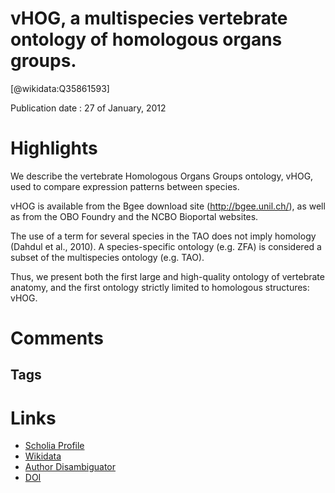 
vHOG, a multispecies vertebrate ontology of homologous organs groups.
=====================================================================
  
  [@wikidata:Q35861593]  
  
Publication date : 27 of January, 2012  

# Highlights
We describe the vertebrate Homologous Organs Groups ontology, vHOG, used to compare expression patterns between species.

 vHOG is available from the Bgee download site (http://bgee.unil.ch/), as well as from the OBO Foundry and the NCBO Bioportal websites.

The use of a term for several species in the TAO does not imply homology (Dahdul et al., 2010). A species-specific ontology (e.g. ZFA) is considered a subset of the multispecies ontology (e.g. TAO).

Thus, we present both the first large and high-quality ontology of vertebrate anatomy, and the first ontology strictly limited to homologous structures: vHOG.

 
# Comments

## Tags

# Links
  
 * [Scholia Profile](https://scholia.toolforge.org/work/Q35861593)  
 * [Wikidata](https://www.wikidata.org/wiki/Q35861593)  
 * [Author Disambiguator](https://author-disambiguator.toolforge.org/work_item_oauth.php?id=Q35861593&batch_id=&match=1&author_list_id=&doit=Get+author+links+for+work)  
 * [DOI](https://doi.org/10.1093/BIOINFORMATICS/BTS048)  
